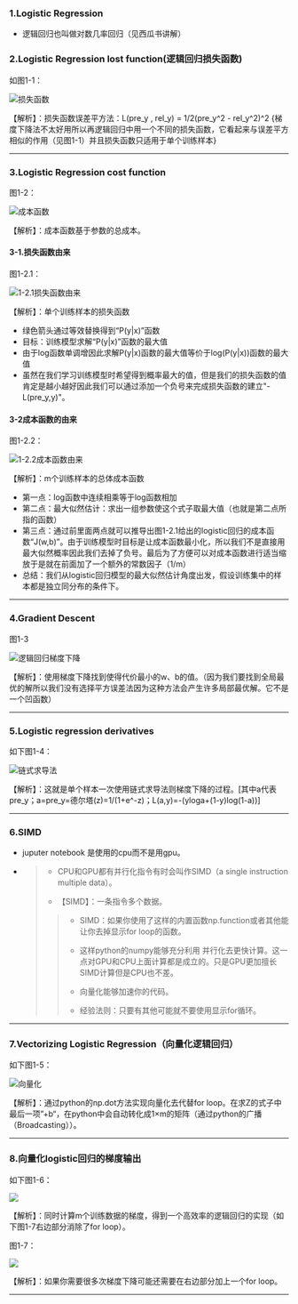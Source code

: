 ### 1.Logistic Regression

* 逻辑回归也叫做对数几率回归（见西瓜书讲解）

### 2.Logistic Regression lost function(逻辑回归损失函数)

如图1-1：

![损失函数](https://github.com/small-k9/NoteBook/blob/main/GraduationDesign/DeepLearning/AndrewNg/week2/Image/lostfunction.PNG?raw=true)

【解析】：损失函数误差平方法：L(pre_y , rel_y) = 1/2(pre_y^2 - rel_y^2)^2	{梯度下降法不太好用所以再逻辑回归中用一个不同的损失函数，它看起来与误差平方相似的作用（见图1-1）并且损失函数只适用于单个训练样本}

---

### 3.Logistic Regression cost function

图1-2：

![成本函数](https://github.com/small-k9/NoteBook/blob/main/GraduationDesign/DeepLearning/AndrewNg/week2/Image/%E6%88%90%E6%9C%AC%E5%87%BD%E6%95%B0.png?raw=true)

【解析】：成本函数基于参数的总成本。
#### 3-1.损失函数由来

图1-2.1：

![1-2.1损失函数由来](E:\MySoftware\LearningRelated\Markdown\TheDocument\MyNotes\毕业设计\DeepLearning\image\1-2.1损失函数由来.PNG)

【解析】：单个训练样本的损失函数

 * 绿色箭头通过等效替换得到“P(y|x)”函数
 * 目标：训练模型求解“P(y|x)”函数的最大值
 * 由于log函数单调增因此求解P(y|x)函数的最大值等价于log(P(y|x))函数的最大值
 * 虽然在我们学习训练模型时希望得到概率最大的值，但是我们的损失函数的值肯定是越小越好因此我们可以通过添加一个负号来完成损失函数的建立"-L(pre_y,y)"。

#### 3-2成本函数的由来

图1-2.2：

![1-2.2成本函数由来](E:\MySoftware\LearningRelated\Markdown\TheDocument\MyNotes\毕业设计\DeepLearning\image\1-2.2成本函数由来.PNG)

【解析】：m个训练样本的总体成本函数

* 第一点：log函数中连续相乘等于log函数相加
* 第二点：最大似然估计：求出一组参数使这个式子取最大值（也就是第二点所指的函数）
* 第三点：通过前里面两点就可以推导出图1-2.1给出的logistic回归的成本函数“J(w,b)”。由于训练模型时目标是让成本函数最小化，所以我们不是直接用最大似然概率因此我们去掉了负号。最后为了方便可以对成本函数进行适当缩放于是就在前面加了一个额外的常数因子（1/m）
* 总结：我们从logistic回归模型的最大似然估计角度出发，假设训练集中的样本都是独立同分布的条件下。

----

### 4.Gradient Descent

图1-3

![逻辑回归梯度下降](https://github.com/small-k9/NoteBook/blob/main/GraduationDesign/DeepLearning/AndrewNg/week2/Image/%E9%80%BB%E8%BE%91%E5%9B%9E%E5%BD%92%E6%A2%AF%E5%BA%A6%E4%B8%8B%E9%99%8D.PNG?raw=true)

【解析】：使用梯度下降找到使得代价最小的w、b的值。（因为我们要找到全局最优的解所以我们没有选择平方误差法因为这种方法会产生许多局部最优解。它不是一个凹函数）

---

### 5.Logistic regression derivatives

如下图1-4：

![链式求导法](https://github.com/small-k9/NoteBook/blob/main/GraduationDesign/DeepLearning/AndrewNg/week2/Image/%E9%80%BB%E8%BE%91%E5%9B%9E%E5%BD%92%E6%A2%AF%E5%BA%A6%E4%B8%8B%E9%99%8D%E9%93%BE%E5%BC%8F%E6%B1%82%E5%AF%BC%E6%B3%95.PNG?raw=true)

【解析】：这就是单个样本一次使用链式求导法则梯度下降的过程。[其中a代表pre_y；a=pre_y=德尔塔(z)=1/(1+e^-z)；L(a,y)=-(yloga+(1-y)log(1-a))]

---

### 6.SIMD

* juputer notebook 是使用的cpu而不是用gpu。

* > * CPU和GPU都有并行化指令有时会叫作SIMD（a single instruction multiple data）。
  >
  > * 【SIMD】：一条指令多个数据。
  >
  > > * SIMD：如果你使用了这样的内置函数np.function或者其他能让你去掉显示for loop的函数。
  > >
  > > * 这样python的numpy能够充分利用 并行化去更快计算。这一点对GPU和CPU上面计算都是成立的。只是GPU更加擅长SIMD计算但是CPU也不差。
  > > * 向量化能够加速你的代码。
  > > * 经验法则：只要有其他可能就不要使用显示for循环。

---

### 7.Vectorizing Logistic Regression（向量化逻辑回归）

如下图1-5：

![向量化](https://github.com/small-k9/NoteBook/blob/main/GraduationDesign/DeepLearning/AndrewNg/week2/Image/%E5%90%91%E9%87%8F%E5%8C%96%E9%80%BB%E8%BE%91%E5%9B%9E%E5%BD%92week2.PNG?raw=true)

【解析】：通过python的np.dot方法实现向量化去代替for loop。在求Z的式子中最后一项”+b“，在python中会自动转化成1×m的矩阵（通过python的广播（Broadcasting））。

---

### 8.向量化logistic回归的梯度输出

如下图1-6：

![](https://github.com/small-k9/NoteBook/blob/main/GraduationDesign/DeepLearning/AndrewNg/week2/Image/%E5%90%91%E9%87%8F%E5%8C%96logistic%E5%BD%92%E5%9B%9E%E6%A2%AF%E5%BA%A6%E8%BE%93%E5%87%BA.PNG?raw=true)

【解析】：同时计算m个训练数据的梯度，得到一个高效率的逻辑回归的实现（如下图1-7右边部分消除了for loop）。

图1-7：

![](https://github.com/small-k9/NoteBook/blob/main/GraduationDesign/DeepLearning/AndrewNg/week2/Image/%E9%AB%98%E6%95%88logistic%E5%9B%9E%E5%BD%92%E5%AE%9E%E7%8E%B0.PNG?raw=true)

【解析】：如果你需要很多次梯度下降可能还需要在右边部分加上一个for loop。

---
